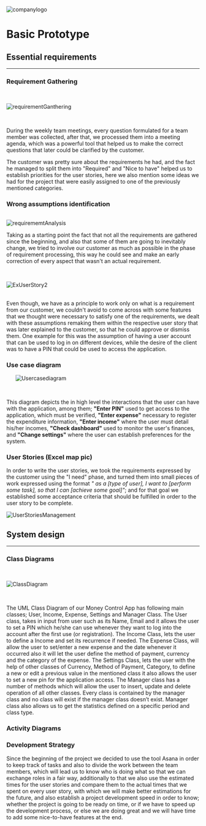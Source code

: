 ![companylogo]({{site.baseurl}}/images/405logo.png)

# Basic Prototype

## Essential requirements
---



### Requirement Gathering

  <br /> 
  
![requirementGanthering]({{site.baseurl}}/images/RequirementGathering.jpg)

 <br /> 
 
During the weekly team meetings, every question formulated for a team member was collected, after that, we processed them into a meeting agenda, which was a powerful tool that helped us to make the correct questions that later could be clarified by the customer.

The customer was pretty sure about the requirements he had, and the fact he managed to split them into "Required" and "Nice to have" helped us to establish priorities for the user stories, here we also mention some ideas we had for the project that were easily assigned to one of the previously mentioned categories.



### Wrong assumptions identification

  
  <image class="center">
  
  ![requirememtAnalysis]({{site.baseurl}}/images/RequirememtAnalysis.png)
 
    
  </image>


Taking as a starting point the fact that not all the requirements are gathered since the beginning, and also that some of them are going to inevitably change, we tried to involve our customer as much as possible in the phase of requirement processing, this way he could see and make an early correction of every aspect that wasn't an actual requirement.
 
  
  <br /> 

![ExUserStory2]({{site.baseurl}}/images/ExUserStory2.png)

<br /> 
Even though, we have as a principle to work only on what is a requirement from our customer, we couldn't avoid to come across with some features that we thought were necessary to satisfy one of the requirements, we dealt with these assumptions remaking them within the respective user story that was later explained to the customer, so that he could approve or dismiss them. One example for this was the assumption of having a user account that can be used to log in on different devices, while the desire of the client was to have a PIN that could be used to access the application.

### Use case diagram 

&nbsp;&nbsp;&nbsp;&nbsp;&nbsp;&nbsp;![Usercasediagram]({{site.baseurl}}/images/Usercase_newest1.png)  

<br /> 

This diagram depicts the in high level the interactions that the user can have with the application, among them; **"Enter PIN"** used to get access to the application, which must be verified, **"Enter expense"** necessary to register the expenditure information, **"Enter income"** where the user must detail his/her incomes, **"Check dashboard"** used to monitor the user's finances, and **"Change settings"** where the user can establish preferences for the system.


### User Stories (Excel map pic)

In order to write the user stories, we took the requirements expressed by the customer using the "I need" phase, and turned them into small pieces of work expressed using the format *" as a [type of user], I want to [perform some task], so that I can [achieve some goal]"*; and for that goal we established some acceptance criteria that should be fulfilled in order to the user story to be complete.<br /> 

![UserStoriesManagement]({{site.baseurl}}/images/UserStoriesManagement_newest1.png)  

## System design
---

### Class Diagrams
  <br /> 
  
![ClassDiagram]({{site.baseurl}}/docs/images/Blank%20Diagram.png)

 <br /> 
 
The UML Class Diagram of our Money Control App has following main classes; User, Income, Expense, Settings and Manager Class. 
The User class, takes in input from user such as its Name, Email and it allows the user to set a PIN which he/she can use whenever they want to log into the account after the first use (or registration).
The Income Class, lets the user to define a Income and set its recurrence if needed. 
The Expense Class, will allow the user to set/enter a new expense and the date whenever it occurred also it will let the user define the method of payment, currency and the category of the expense.
The Settings Class, lets the user with the help of other classes of Currency, Method of Payment, Category, to define a new or edit a previous value in the mentioned class it also allows the user to set a new pin for the application access. 
The Manager class has a number of methods which will allow the user to insert, update and delete operation of all other classes. Every class is contained by the manager class and no class will exist if the manager class doesn’t exist. Manager class also allows us to get the statistics defined on a specific period and class type. 


### Activity Diagrams

### Development Strategy
Since the beginning of the project we decided to use the tool Asana in order to keep track of tasks and also to divide the work between the team members, which will lead us to know who is doing what so that we can exchange roles in a fair way, additionally to that we also use the estimated times for the user stories and compare them to the actual times that we spent on every user story, with which we will make better estimations for the future, and also establish a project development speed in order to know; whether the project is going to be ready on time, or if we have to speed up the development process, or else we are doing great and we will have time to add some nice-to-have features at the end.
